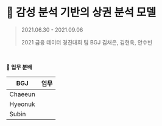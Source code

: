 # 🥚 감성 분석 기반의 상권 분석 모델

> 2021.06.30 - 2021.09.06
>
> 2021 금융 데이터 경진대회 팀 BGJ 김채은, 김현욱, 안수빈

<br>

**🍳 업무 분배**

| BGJ     | 업무 |
| ------- | ---- |
| Chaeeun |      |
| Hyeonuk |      |
| Subin   |      |

